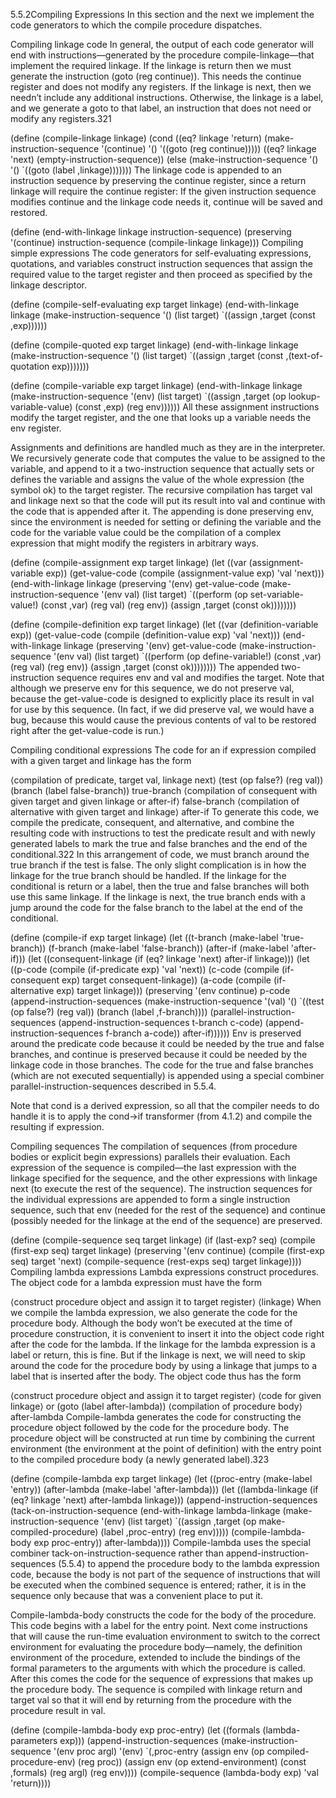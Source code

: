 5.5.2Compiling Expressions
In this section and the next we implement the code generators to which the compile procedure dispatches.

Compiling linkage code
In general, the output of each code generator will end with instructions—generated by the procedure compile-linkage—that implement the required linkage. If the linkage is return then we must generate the instruction (goto (reg continue)). This needs the continue register and does not modify any registers. If the linkage is next, then we needn’t include any additional instructions. Otherwise, the linkage is a label, and we generate a goto to that label, an instruction that does not need or modify any registers.321

(define (compile-linkage linkage)
  (cond ((eq? linkage 'return)
         (make-instruction-sequence 
          '(continue)
          '()
          '((goto (reg continue)))))
        ((eq? linkage 'next)
         (empty-instruction-sequence))
        (else
         (make-instruction-sequence '() '()
          `((goto (label ,linkage)))))))
The linkage code is appended to an instruction sequence by preserving the continue register, since a return linkage will require the continue register: If the given instruction sequence modifies continue and the linkage code needs it, continue will be saved and restored.

(define (end-with-linkage 
         linkage instruction-sequence)
  (preserving '(continue)
   instruction-sequence
   (compile-linkage linkage)))
Compiling simple expressions
The code generators for self-evaluating expressions, quotations, and variables construct instruction sequences that assign the required value to the target register and then proceed as specified by the linkage descriptor.

(define (compile-self-evaluating 
         exp target linkage)
  (end-with-linkage
   linkage (make-instruction-sequence 
            '()
            (list target)
            `((assign ,target (const ,exp))))))

(define (compile-quoted exp target linkage)
  (end-with-linkage
   linkage
   (make-instruction-sequence
    '()
    (list target)
    `((assign 
       ,target
       (const ,(text-of-quotation exp)))))))

(define (compile-variable
         exp target linkage)
  (end-with-linkage 
   linkage
   (make-instruction-sequence 
    '(env)
    (list target)
    `((assign ,target
              (op lookup-variable-value)
              (const ,exp)
              (reg env))))))
All these assignment instructions modify the target register, and the one that looks up a variable needs the env register.

Assignments and definitions are handled much as they are in the interpreter. We recursively generate code that computes the value to be assigned to the variable, and append to it a two-instruction sequence that actually sets or defines the variable and assigns the value of the whole expression (the symbol ok) to the target register. The recursive compilation has target val and linkage next so that the code will put its result into val and continue with the code that is appended after it. The appending is done preserving env, since the environment is needed for setting or defining the variable and the code for the variable value could be the compilation of a complex expression that might modify the registers in arbitrary ways.

(define (compile-assignment 
         exp target linkage)
  (let ((var (assignment-variable exp))
        (get-value-code
         (compile (assignment-value exp) 
                  'val
                  'next)))
    (end-with-linkage 
     linkage
     (preserving 
      '(env)
      get-value-code
      (make-instruction-sequence
       '(env val)
       (list target)
       `((perform (op set-variable-value!)
                  (const ,var)
                  (reg val)
                  (reg env))
         (assign ,target (const ok))))))))

(define (compile-definition 
         exp target linkage)
  (let ((var (definition-variable exp))
        (get-value-code
         (compile (definition-value exp)
                  'val
                  'next)))
    (end-with-linkage
     linkage
     (preserving 
      '(env)
      get-value-code
      (make-instruction-sequence
       '(env val)
       (list target)
       `((perform (op define-variable!)
                  (const ,var)
                  (reg val)
                  (reg env))
         (assign ,target (const ok))))))))
The appended two-instruction sequence requires env and val and modifies the target. Note that although we preserve env for this sequence, we do not preserve val, because the get-value-code is designed to explicitly place its result in val for use by this sequence. (In fact, if we did preserve val, we would have a bug, because this would cause the previous contents of val to be restored right after the get-value-code is run.)

Compiling conditional expressions
The code for an if expression compiled with a given target and linkage has the form

⟨compilation of predicate, 
 target val, linkage next⟩
 (test (op false?) (reg val))
 (branch (label false-branch))
true-branch
 ⟨compilation of consequent with given 
  target and given linkage or after-if⟩
false-branch
 ⟨compilation of alternative 
  with given target and linkage⟩
after-if
To generate this code, we compile the predicate, consequent, and alternative, and combine the resulting code with instructions to test the predicate result and with newly generated labels to mark the true and false branches and the end of the conditional.322 In this arrangement of code, we must branch around the true branch if the test is false. The only slight complication is in how the linkage for the true branch should be handled. If the linkage for the conditional is return or a label, then the true and false branches will both use this same linkage. If the linkage is next, the true branch ends with a jump around the code for the false branch to the label at the end of the conditional.

(define (compile-if exp target linkage)
  (let ((t-branch (make-label 'true-branch))
        (f-branch (make-label 'false-branch))
        (after-if (make-label 'after-if)))
    (let ((consequent-linkage
           (if (eq? linkage 'next) 
               after-if
               linkage)))
      (let ((p-code 
             (compile (if-predicate exp)
                      'val
                      'next))
            (c-code
             (compile (if-consequent exp) 
                      target 
                      consequent-linkage))
            (a-code
             (compile (if-alternative exp)
                      target
                      linkage)))
        (preserving 
         '(env continue)
         p-code
         (append-instruction-sequences
          (make-instruction-sequence 
           '(val) 
           '()
           `((test (op false?) (reg val))
             (branch (label ,f-branch))))
          (parallel-instruction-sequences
           (append-instruction-sequences 
            t-branch c-code)
           (append-instruction-sequences
            f-branch a-code))
          after-if))))))
Env is preserved around the predicate code because it could be needed by the true and false branches, and continue is preserved because it could be needed by the linkage code in those branches. The code for the true and false branches (which are not executed sequentially) is appended using a special combiner parallel-instruction-sequences described in 5.5.4.

Note that cond is a derived expression, so all that the compiler needs to do handle it is to apply the cond->if transformer (from 4.1.2) and compile the resulting if expression.

Compiling sequences
The compilation of sequences (from procedure bodies or explicit begin expressions) parallels their evaluation. Each expression of the sequence is compiled—the last expression with the linkage specified for the sequence, and the other expressions with linkage next (to execute the rest of the sequence). The instruction sequences for the individual expressions are appended to form a single instruction sequence, such that env (needed for the rest of the sequence) and continue (possibly needed for the linkage at the end of the sequence) are preserved.

(define (compile-sequence seq target linkage)
  (if (last-exp? seq)
      (compile (first-exp seq) target linkage)
      (preserving '(env continue)
       (compile (first-exp seq) target 'next)
       (compile-sequence (rest-exps seq)
                         target
                         linkage))))
Compiling lambda expressions
Lambda expressions construct procedures. The object code for a lambda expression must have the form

⟨construct procedure object 
 and assign it to target register⟩
⟨linkage⟩
When we compile the lambda expression, we also generate the code for the procedure body. Although the body won’t be executed at the time of procedure construction, it is convenient to insert it into the object code right after the code for the lambda. If the linkage for the lambda expression is a label or return, this is fine. But if the linkage is next, we will need to skip around the code for the procedure body by using a linkage that jumps to a label that is inserted after the body. The object code thus has the form

⟨construct procedure object 
 and assign it to target register⟩
 ⟨code for given linkage⟩ or 
  (goto (label after-lambda))
 ⟨compilation of procedure body⟩
after-lambda
Compile-lambda generates the code for constructing the procedure object followed by the code for the procedure body. The procedure object will be constructed at run time by combining the current environment (the environment at the point of definition) with the entry point to the compiled procedure body (a newly generated label).323

(define (compile-lambda exp target linkage)
  (let ((proc-entry 
         (make-label 'entry))
        (after-lambda 
         (make-label 'after-lambda)))
    (let ((lambda-linkage
           (if (eq? linkage 'next)
               after-lambda
               linkage)))
      (append-instruction-sequences
       (tack-on-instruction-sequence
        (end-with-linkage 
         lambda-linkage
         (make-instruction-sequence 
          '(env)
          (list target)
          `((assign 
             ,target
             (op make-compiled-procedure)
             (label ,proc-entry)
             (reg env)))))
        (compile-lambda-body exp proc-entry))
       after-lambda))))
Compile-lambda uses the special combiner tack-on-instruction-sequence rather than append-instruction-sequences (5.5.4) to append the procedure body to the lambda expression code, because the body is not part of the sequence of instructions that will be executed when the combined sequence is entered; rather, it is in the sequence only because that was a convenient place to put it.

Compile-lambda-body constructs the code for the body of the procedure. This code begins with a label for the entry point. Next come instructions that will cause the run-time evaluation environment to switch to the correct environment for evaluating the procedure body—namely, the definition environment of the procedure, extended to include the bindings of the formal parameters to the arguments with which the procedure is called. After this comes the code for the sequence of expressions that makes up the procedure body. The sequence is compiled with linkage return and target val so that it will end by returning from the procedure with the procedure result in val.

(define (compile-lambda-body exp proc-entry)
  (let ((formals (lambda-parameters exp)))
    (append-instruction-sequences
     (make-instruction-sequence 
      '(env proc argl)
      '(env)
      `(,proc-entry
        (assign env 
                (op compiled-procedure-env)
                (reg proc))
        (assign env
                (op extend-environment)
                (const ,formals)
                (reg argl)
                (reg env))))
     (compile-sequence (lambda-body exp)
                       'val
                       'return))))